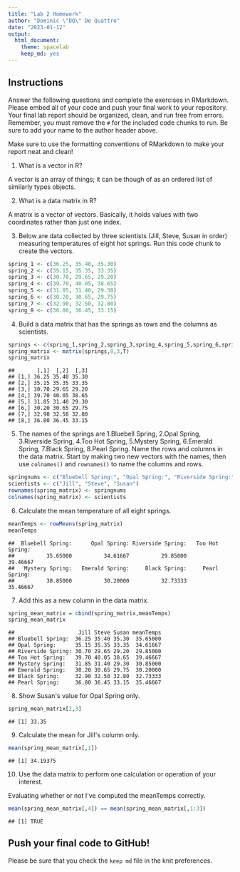 ```yaml
---
title: "Lab 2 Homework"
author: "Dominic \"DQ\" De Quattro"
date: "2023-01-12"
output:
  html_document: 
    theme: spacelab
    keep_md: yes
---
```


## Instructions
Answer the following questions and complete the exercises in RMarkdown. Please embed all of your code and push your final work to your repository. Your final lab report should be organized, clean, and run free from errors. Remember, you must remove the `#` for the included code chunks to run. Be sure to add your name to the author header above.  

Make sure to use the formatting conventions of RMarkdown to make your report neat and clean!  

1. What is a vector in R?  

A vector is an array of things; it can be though of as an ordered list of similarly types objects.

2. What is a data matrix in R?  

A matrix is a vector of vectors. Basically, it holds values with two coordinates rather than just one index.

3. Below are data collected by three scientists (Jill, Steve, Susan in order) measuring temperatures of eight hot springs. Run this code chunk to create the vectors.  

```r
spring_1 <- c(36.25, 35.40, 35.30)
spring_2 <- c(35.15, 35.35, 33.35)
spring_3 <- c(30.70, 29.65, 29.20)
spring_4 <- c(39.70, 40.05, 38.65)
spring_5 <- c(31.85, 31.40, 29.30)
spring_6 <- c(30.20, 30.65, 29.75)
spring_7 <- c(32.90, 32.50, 32.80)
spring_8 <- c(36.80, 36.45, 33.15)
```

4. Build a data matrix that has the springs as rows and the columns as scientists.  


```r
springs <- c(spring_1,spring_2,spring_3,spring_4,spring_5,spring_6,spring_7,spring_8)
spring_matrix <- matrix(springs,8,3,T)
spring_matrix
```

```
##       [,1]  [,2]  [,3]
## [1,] 36.25 35.40 35.30
## [2,] 35.15 35.35 33.35
## [3,] 30.70 29.65 29.20
## [4,] 39.70 40.05 38.65
## [5,] 31.85 31.40 29.30
## [6,] 30.20 30.65 29.75
## [7,] 32.90 32.50 32.80
## [8,] 36.80 36.45 33.15
```


5. The names of the springs are 1.Bluebell Spring, 2.Opal Spring, 3.Riverside Spring, 4.Too Hot Spring, 5.Mystery Spring, 6.Emerald Spring, 7.Black Spring, 8.Pearl Spring. Name the rows and columns in the data matrix. Start by making two new vectors with the names, then use `colnames()` and `rownames()` to name the columns and rows.


```r
springnums <- c("Bluebell Spring:", "Opal Spring:", "Riverside Spring:", "Too Hot Spring:", "Mystery Spring:", "Emerald Spring:", "Black Spring:", "Pearl Spring:")
scientists <- c("Jill", "Steve", "Susan")
rownames(spring_matrix) <- springnums
colnames(spring_matrix) <- scientists
```

6. Calculate the mean temperature of all eight springs.

```r
meanTemps <- rowMeans(spring_matrix)
meanTemps
```

```
##  Bluebell Spring:      Opal Spring: Riverside Spring:   Too Hot Spring: 
##          35.65000          34.61667          29.85000          39.46667 
##   Mystery Spring:   Emerald Spring:     Black Spring:     Pearl Spring: 
##          30.85000          30.20000          32.73333          35.46667
```

7. Add this as a new column in the data matrix.  

```r
spring_mean_matrix = cbind(spring_matrix,meanTemps)
spring_mean_matrix
```

```
##                    Jill Steve Susan meanTemps
## Bluebell Spring:  36.25 35.40 35.30  35.65000
## Opal Spring:      35.15 35.35 33.35  34.61667
## Riverside Spring: 30.70 29.65 29.20  29.85000
## Too Hot Spring:   39.70 40.05 38.65  39.46667
## Mystery Spring:   31.85 31.40 29.30  30.85000
## Emerald Spring:   30.20 30.65 29.75  30.20000
## Black Spring:     32.90 32.50 32.80  32.73333
## Pearl Spring:     36.80 36.45 33.15  35.46667
```


8. Show Susan's value for Opal Spring only.

```r
spring_mean_matrix[2,3]
```

```
## [1] 33.35
```

9. Calculate the mean for Jill's column only.  

```r
mean(spring_mean_matrix[,1])
```

```
## [1] 34.19375
```

10. Use the data matrix to perform one calculation or operation of your interest.

Evaluating whether or not I've computed the meanTemps correctly.

```r
mean(spring_mean_matrix[,4]) == mean(spring_mean_matrix[,1:3])
```

```
## [1] TRUE
```

## Push your final code to GitHub!
Please be sure that you check the `keep md` file in the knit preferences.  
